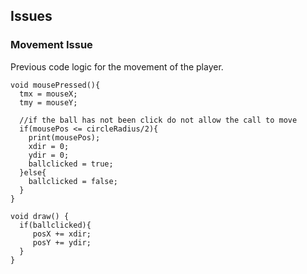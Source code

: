 ## Issues


### Movement Issue

Previous code logic for the movement of the player. 
``` processing
void mousePressed(){
  tmx = mouseX;
  tmy = mouseY;
  
  //if the ball has not been click do not allow the call to move
  if(mousePos <= circleRadius/2){
    print(mousePos);
    xdir = 0;
    ydir = 0;
    ballclicked = true;
  }else{
    ballclicked = false;
  }
}
```

``` processing
void draw() {
  if(ballclicked){
     posX += xdir;
     posY += ydir;
  }
}
```
